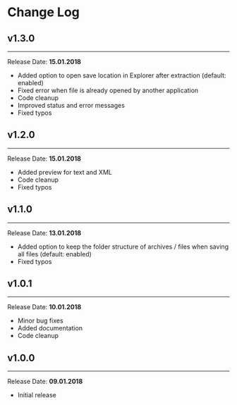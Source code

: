 # Change Log

## v1.3.0
---
Release Date: **15.01.2018**

- Added option to open save location in Explorer after extraction (default: enabled)
- Fixed error when file is already opened by another application
- Code cleanup
- Improved status and error messages
- Fixed typos

## v1.2.0
---
Release Date: **15.01.2018**

- Added preview for text and XML
- Code cleanup
- Fixed typos

## v1.1.0
---
Release Date: **13.01.2018**

- Added option to keep the folder structure of archives / files when saving all files (default: enabled)
- Fixed typos

## v1.0.1
---
Release Date: **10.01.2018**

- Minor bug fixes
- Added documentation
- Code cleanup

## v1.0.0
---
Release Date: **09.01.2018**

- Initial release
